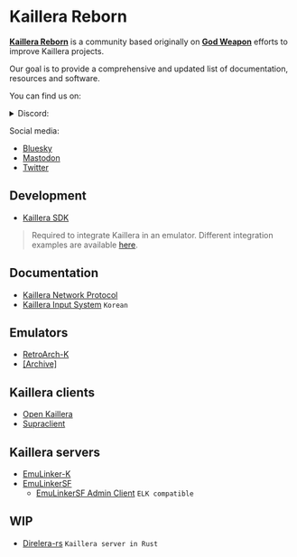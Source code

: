 # Kaillera Reborn
[**Kaillera Reborn**](https://kaillerareborn.github.io) is a community based originally on [**God Weapon**](https://god-weapon.github.io) efforts to improve Kaillera projects.

Our goal is to provide a comprehensive and updated list of documentation, resources and software.

You can find us on:
<details>
<summary>Discord:</summary>

> Note: the server is strictly focused on development and support for Kaillera software.

- [Discord](https://discord.gg/eRwtHDh)
</details>

Social media:
- [Bluesky](https://bsky.app/profile/kaillerareborn.bsky.social)
- [Mastodon](https://mastodon.social/@kaillerareborn)
- [Twitter](https://twitter.com/kaillerareborn)

## Development
- [Kaillera SDK](https://kr.2manygames.fr/sdk/kaillera-0.9-sdk.zip)
> Required to integrate Kaillera in an emulator. Different integration examples are available [here](https://kr.2manygames.fr/src/).

## Documentation
- [Kaillera Network Protocol](https://kr.2manygames.fr/docs/kprotocol.txt)
- [Kaillera Input System](https://kangssu.com/kaillera-%EC%9D%98-%EA%B2%8C%EC%9E%84%EC%9E%85%EB%A0%A5-%EC%B2%98%EB%A6%AC%EB%B0%A9%EB%B2%95) `Korean`

## Emulators
- [RetroArch-K](https://kaillerareborn.github.io)
- [[Archive]](https://kr.2manygames.fr/emulators/)

## Kaillera clients
- [Open Kaillera](https://kaillerareborn.github.io)
- [Supraclient](https://github.com/God-Weapon/SupraclientC)

## Kaillera servers
- [EmuLinker-K](https://github.com/hopskipnfall/EmuLinker-K)
- [EmuLinkerSF](https://github.com/God-Weapon/EmuLinkerSF)
  - [EmuLinkerSF Admin Client](https://github.com/God-Weapon/EmulinkerSF-Admin-Client) `ELK compatible`

## WIP
- [Direlera-rs](https://github.com/hsnks100/direlera-rs) `Kaillera server in Rust`
